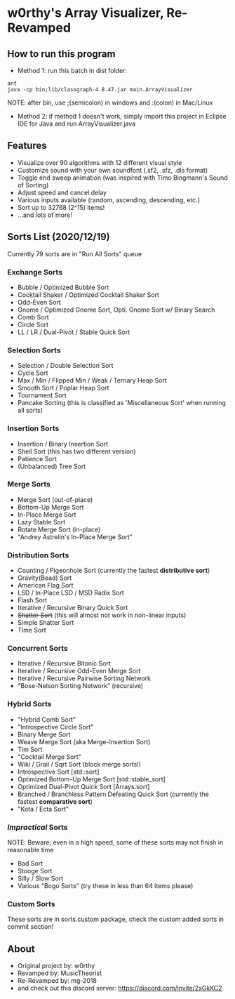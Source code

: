 # w0rthy's Array Visualizer, Re-Revamped

## How to run this program
- Method 1: run this batch in dist folder:

```
ant
java -cp bin;lib/classgraph-4.8.47.jar main.ArrayVisualizer
```
NOTE: after bin, use ;(semicolon) in windows and :(colon) in Mac/Linux

- Method 2: if method 1 doesn't work, simply import this project in Eclipse IDE for Java and run ArrayVisualizer.java

## Features
- Visualize over 90 algorithms with 12 different visual style
- Customize sound with your own soundfont (.sf2, .sfz, .dls format)
- Toggle end sweep animation (was inspired with Timo Bingmann's Sound of Sorting)
- Adjust speed and cancel delay
- Various inputs available (random, ascending, descending, etc.)
- Sort up to 32768 (2^15) items!
- ...and lots of more!

## Sorts List (2020/12/19)
Currently 79 sorts are in "Run All Sorts" queue

### Exchange Sorts
- Bubble / Optimized Bubble Sort
- Cocktail Shaker / Optimized Cocktail Shaker Sort
- Odd-Even Sort
- Gnome / Optimized Gnome Sort, Opti. Gnome Sort w/ Binary Search
- Comb Sort
- Circle Sort
- LL / LR / Dual-Pivot / Stable Quick Sort

### Selection Sorts
- Selection / Double Selection Sort
- Cycle Sort
- Max / Min / Flipped Min / Weak / Ternary Heap Sort
- Smooth Sort / Poplar Heap Sort
- Tournament Sort
- Pancake Sorting (this is classified as 'Miscellaneous Sort' when running all sorts)

### Insertion Sorts
- Insertion / Binary Insertion Sort
- Shell Sort (this has two different version)
- Patience Sort
- (Unbalanced) Tree Sort

### Merge Sorts
- Merge Sort (out-of-place)
- Bottom-Up Merge Sort
- In-Place Merge Sort
- Lazy Stable Sort
- Rotate Merge Sort (in-place)
- "Andrey Astrelin's In-Place Merge Sort"

### Distribution Sorts
- Counting / Pigeonhole Sort (currently the fastest **distributive sort**)
- Gravity(Bead) Sort
- American Flag Sort
- LSD / In-Place LSD / MSD Radix Sort
- Flash Sort
- Iterative / Recursive Binary Quick Sort
- ~~Shatter Sort~~ (this will almost not work in non-linear inputs)
- Simple Shatter Sort
- Time Sort

### Concurrent Sorts
- Iterative / Recursive Bitonic Sort
- Iterative / Recursive Odd-Even Merge Sort
- Iterative / Recursive Pairwise Sorting Network
- "Bose-Nelson Sorting Network" (recursive)

### Hybrid Sorts
- "Hybrid Comb Sort"
- "Introspective Circle Sort"
- Binary Merge Sort
- Weave Merge Sort (aka Merge-Insertion Sort)
- Tim Sort
- "Cocktail Merge Sort"
- Wiki / Grail / Sqrt Sort (block merge sorts!)
- Introspective Sort [std::sort]
- Optimized Bottom-Up Merge Sort [std::stable_sort]
- Optimized Dual-Pivot Quick Sort [Arrays.sort]
- Branched / Branchless Pattern Defeating Quick Sort (currently the fastest **comparative sort**)
- "Kota / Ecta Sort"

### *Impractical* Sorts
NOTE: Beware; even in a high speed, some of these sorts may not finish in reasonable time

- Bad Sort
- Stooge Sort
- Silly / Slow Sort
- Various "Bogo Sorts" (try these in less than 64 items please)

### Custom Sorts
These sorts are in sorts.custom package, check the custom added sorts in commit section!

## About
- Original project by: w0rthy
- Revamped by: MusicTheorist
- Re-Revamped by: mg-2018
- and check out this discord server: https://discord.com/invite/2xGkKC2
